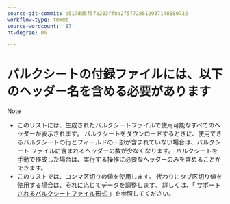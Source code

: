 ```yaml
---
source-git-commit: e517dd5f5fa283ff8a2f57728612937148889732
workflow-type: tm+mt
source-wordcount: '87'
ht-degree: 0%

---
```

# バルクシートの付録ファイルには、以下のヘッダー名を含める必要があります

>[!NOTE]
>
>* このリストには、生成されたバルクシートファイルで使用可能なすべてのヘッダーが表示されます。 バルクシートをダウンロードするときに、使用できるバルクシートの行とフィールドの一部が含まれていない場合は、バルクシート ファイルに含まれるヘッダーの数が少なくなります。 バルクシートを手動で作成した場合は、実行する操作に必要なヘッダーのみを含めることができます。
>* このリストでは、コンマ区切りの値を使用します。 代わりにタブ区切り値を使用する場合は、それに応じてデータを調整します。 詳しくは、「[ サポートされるバルクシートファイル形式 ](/help/search-social-commerce/campaign-management/bulksheets/bulksheet-data-formats/bulksheet-file-formats.md)」を参照してください。
